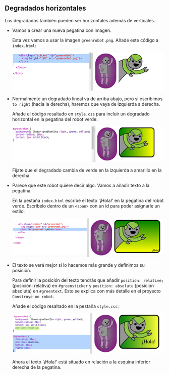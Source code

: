 ## Degradados horizontales

Los degradados también pueden ser horizontales además de verticales. 

+ Vamos a crear una nueva pegatina con imagen. 

	Esta vez vamos a usar la imagen `greenrobot.png`. Añade este código a `index.html`:

	![screenshot](images/stickers-green-html.png)

+ Normalmente un degradado lineal va de arriba abajo, pero si escribimos `to right` (hacia la derecha), haremos que vaya de izquierda a derecha. 

	Añade el código resaltado en `style.css` para incluir un degradado horizontal en la pegatina del robot verde. 

	![screenshot](images/stickers-green-style.png)

	Fíjate que el degradado cambia de verde en la izquierda a amarillo en la derecha. 

+ Parece que este robot quiere decir algo. Vamos a añadir texto a la pegatina. 

	En la pestaña `index.html` escribe el texto '¡Hola!' en la pegatina del robot verde. Escríbelo dentro de un `<span>` con un id para poder asignarle un estilo:  

	![screenshot](images/stickers-green-span.png)

+ El texto se verá mejor si lo hacemos más grande y definimos su posición. 

	Para definir la posición del texto tendrás que añadir `position: relative;` (posición: relativa) en `#greensticker` y `position: absolute` (posición absoluta) en `#greentext`. Esto se explica con más detalle en el proyecto `Construye un robot`. 

	Añade el código resaltado en la pestaña `style.css`:

	![screenshot](images/stickers-green-text-style.png)

	Ahora el texto '¡Hola!' está situado en relación a la esquina inferior derecha de la pegatina. 
